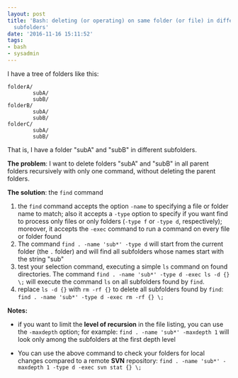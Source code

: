 ```yaml
---
layout: post
title: 'Bash: deleting (or operating) on same folder (or file) in different parent
  subfolders'
date: '2016-11-16 15:11:52'
tags:
- bash
- sysadmin
---
```



I have a tree of folders like this:

```
folderA/
        subA/
        subB/
folderB/
        subA/
        subB/
folderC/
        subA/
        subB/
```

That is, I have a folder "subA" and "subB" in different subfolders.

**The problem**: I want to delete folders "subA" and "subB" in all parent folders recursively with only one command, without deleting the parent folders.

**The solution**: the `find` command

1. the `find` command accepts the option `-name` to specifying a file or folder name to match; also it accepts a `-type` option to specify if you want find to process only files or only folders (`-type f` or `-type d`, respectively); moreover, it accepts the `-exec` command to run a command on every file or folder found
1. The command `find . -name 'sub*' -type d` will start from the current folder (the `.` folder) and will find all subfolders whose names start with the string "sub"
1. test your selection command, executing a simple `ls` command on found directories. The command `find . -name 'sub*' -type d -exec ls -d {} \;` will execute the command `ls` on all subfolders found by `find`.
1. replace `ls -d {}` with `rm -rf {}` to delete all subfolders found by `find`: `find . -name 'sub*' -type d -exec rm -rf {} \;`


**Notes:**

* if you want to limit the **level of recursion** in the file listing, you can use the `-maxdepth` option; for example: `find . -name 'sub*' -maxdepth 1` will look only among the subfolders at the first depth level

* You can use the above command to check your folders for local changes compared to a remote **SVN** repository: `find . -name 'sub*' -maxdepth 1 -type d -exec svn stat {} \;`

